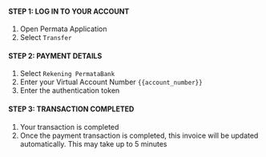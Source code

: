 #### STEP 1: LOG IN TO YOUR ACCOUNT

1. Open Permata Application
2. Select `Transfer`

#### STEP 2: PAYMENT DETAILS

1. Select `Rekening PermataBank`
2. Enter your Virtual Account Number `{{account_number}}`
3. Enter the authentication token

#### STEP 3: TRANSACTION COMPLETED

1. Your transaction is completed
2. Once the payment transaction is completed, this invoice will be updated automatically. This may take up to 5 minutes
